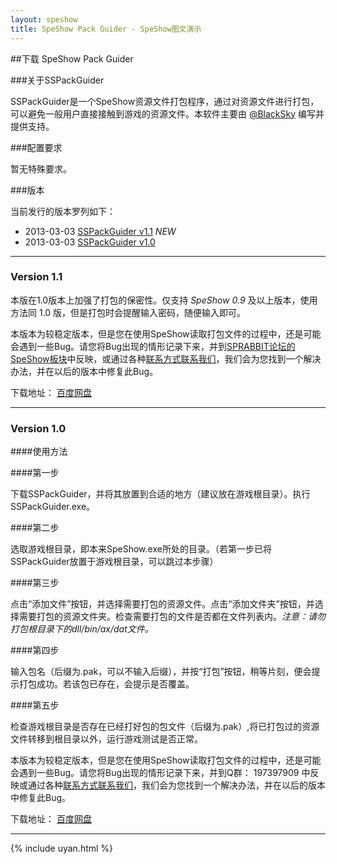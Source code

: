 ```yaml
---
layout: speshow
title: SpeShow Pack Guider - SpeShow图文演示
---
```


##下载 SpeShow Pack Guider

###关于SSPackGuider

SSPackGuider是一个SpeShow资源文件打包程序，通过对资源文件进行打包，可以避免一般用户直接接触到游戏的资源文件。本软件主要由 [@BlackSky](http://weibo.com/u/2171069684) 编写并提供支持。

###配置要求

暂无特殊要求。

###版本

当前发行的版本罗列如下：

 - 2013-03-03 [SSPackGuider v1.1](#sspg_v_1.1) *NEW*
 - 2013-03-03 [SSPackGuider v1.0](#sspg_v_1.0)
 
**********************************************************************

<h3 id="sspg_v_1.1">Version 1.1</h3>

本版在1.0版本上加强了打包的保密性。仅支持 *SpeShow 0.9* 及以上版本，使用方法同 1.0 版，但是打包时会提醒输入密码，随便输入即可。

本版本为较稳定版本，但是您在使用SpeShow读取打包文件的过程中，还是可能会遇到一些Bug。请您将Bug出现的情形记录下来，并到[SPRABBIT论坛的SpeShow板块](http://bbs.sprabbit.com/categories/speshow)中反映，或通过各种[联系方式联系我们](http://blog.sprabbit.com/about/)，我们会为您找到一个解决办法，并在以后的版本中修复此Bug。

下载地址： [百度网盘](http://pan.baidu.com/share/link?shareid=1427297582&uk=872546290)
 

**********************************************************************

<h3 id="sspg_v_1.0">Version 1.0</h3>

####使用方法

####第一步

下载SSPackGuider，并将其放置到合适的地方（建议放在游戏根目录）。执行SSPackGuider.exe。

####第二步

选取游戏根目录，即本来SpeShow.exe所处的目录。（若第一步已将SSPackGuider放置于游戏根目录，可以跳过本步骤）

####第三步

点击“添加文件”按钮，并选择需要打包的资源文件。点击“添加文件夹”按钮，并选择需要打包的资源文件夹。检查需要打包的文件是否都在文件列表内。*注意：请勿打包根目录下的dll/bin/ax/dat文件。*

####第四步

输入包名（后缀为.pak，可以不输入后缀），并按“打包”按钮，稍等片刻，便会提示打包成功。若该包已存在，会提示是否覆盖。

####第五步

检查游戏根目录是否存在已经打好包的包文件（后缀为.pak）,将已打包过的资源文件转移到根目录以外，运行游戏测试是否正常。

本版本为较稳定版本，但是您在使用SpeShow读取打包文件的过程中，还是可能会遇到一些Bug。请您将Bug出现的情形记录下来，并到Q群： 197397909 中反映或通过各种[联系方式联系我们](http://blog.sprabbit.com/about/)，我们会为您找到一个解决办法，并在以后的版本中修复此Bug。

下载地址： [百度网盘](http://pan.baidu.com/share/link?shareid=310976&uk=872546290)

***********************************************************************

{% include uyan.html %}
 